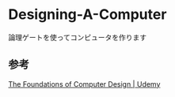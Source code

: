 # Designing-A-Computer
論理ゲートを使ってコンピュータを作ります

## 参考
[The Foundations of Computer Design \| Udemy](https://www.udemy.com/course/the-foundations-of-computer-design/)
